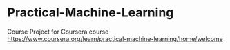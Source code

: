 # Practical-Machine-Learning
Course Project for Coursera course https://www.coursera.org/learn/practical-machine-learning/home/welcome
